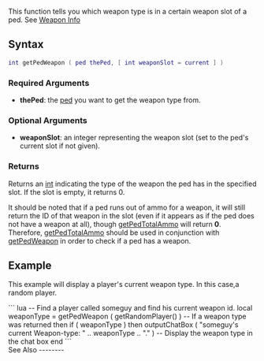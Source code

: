 This function tells you which weapon type is in a certain weapon slot of a ped. See [Weapon Info](/docs/weapon.md "wikilink")

Syntax
------

``` lua
int getPedWeapon ( ped thePed, [ int weaponSlot = current ] )
```

### Required Arguments

-   **thePed**: the [ped](/docs/ped.md "wikilink") you want to get the weapon type from.

### Optional Arguments

-   **weaponSlot**: an integer representing the weapon slot (set to the ped's current slot if not given).

### Returns

Returns an [int](/docs/int.md "wikilink") indicating the type of the weapon the ped has in the specified slot. If the slot is empty, it returns 0.

It should be noted that if a ped runs out of ammo for a weapon, it will still return the ID of that weapon in the slot (even if it appears as if the ped does not have a weapon at all), though [getPedTotalAmmo](/docs/getpedtotalammo.md "wikilink") will return **0**. Therefore, [getPedTotalAmmo](/getPedTotalAmmo.md "wikilink") should be used in conjunction with [getPedWeapon](/getPedWeapon.md "wikilink") in order to check if a ped has a weapon.

Example
-------

This example will display a player's current weapon type. In this case,a random player.

<section name="Server" class="server" show="true">
``` lua
-- Find a player called someguy and find his current weapon id.
local weaponType = getPedWeapon ( getRandomPlayer() )
-- If a weapon type was returned then
if ( weaponType ) then
    outputChatBox ( "someguy's current Weapon-type: " .. weaponType .. "." ) -- Display the weapon type in the chat box
end
```

</section>
See Also
--------
